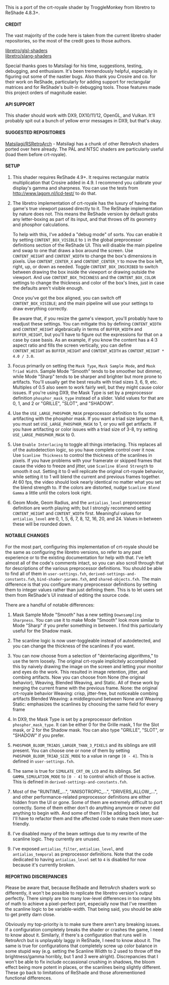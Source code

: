 This is a port of the crt-royale shader by TroggleMonkey from libretro to ReShade 4.8.3+.


#### CREDIT

The vast majority of the code here is taken from the current libretro shader repositories, so the most of the credit goes to those authors.

[libretro/glsl-shaders](https://github.com/libretro/glsl-shaders)<br>
[libretro/slang-shaders](https://github.com/libretro/slang-shaders)

Special thanks goes to Matsilagi for his time, suggestions, testing, debugging, and enthusiasm. It's been tremendously helpful, especially in figuring out some of the nastier bugs. Also thank you Crosire and co. for their work on ReShade, particularly for adding support for rectangular matrices and for ReShade's built-in debugging tools. Those features made this project orders of magnitude easier.


#### API SUPPORT
This shader should work with DX9, DX10/11/12, OpenGL, and Vulkan. It'll probably spit out a bunch of yellow error messages in DX9, but that's okay.


#### SUGGESTED REPOSITORIES
[Matsilagi/RSRetroArch](https://github.com/Matsilagi/RSRetroArch) - Matsilagi has a chunk of other RetroArch shaders ported over here already. The PAL and NTSC shaders are particularly useful (load them before crt-royale).


#### SETUP
1)  This shader requires ReShade 4.9+. It requires rectangular matrix multiplication that Crosire added in 4.9. I recommend you calibrate your display's gamma and sharpness. You can use the tests from http://www.lagom.nl/lcd-test/ to do that.

2)  The libretro implementation of crt-royale has the luxury of having the game's true viewport passed directly to it. The ReShade implementation by nature does not. This means the ReShade version by default grabs any letter-boxing as part of its input, and that throws off its geometry and phosphor calculations.

    To help with this, I've added a "debug mode" of sorts. You can enable it by setting `CONTENT_BOX_VISIBLE` to `1` in the global preprocessor definitions section of the ReShade UI. This will disable the main pipeline and swap to one that draws a box around the screen. Use `CONTENT_HEIGHT` and `CONTENT_WIDTH` to change the box's dimensions in pixels. Use `CONTENT_CENTER_X` and `CONTENT_CENTER_Y` to move the box left, right, up, or down as needed. Toggle `CONTENT_BOX_INSCRIBED` to switch between drawing the box inside the viewport or drawing outside the viewport. And use `CONTENT_BOX_THICKNESS` and the `CONTENT_BOX_COLOR` settings to change the thickness and color of the box's lines, just in case the defaults aren't visible enough.

    Once you've got the box aligned, you can switch off `CONTENT_BOX_VISIBLE`; and the main pipeline will use your settings to draw everything correctly.

    Be aware that, if you resize the game's viewport, you'll probably have to readjust these settings. You can mitigate this by defining `CONTENT_WIDTH` and `CONTENT_HEIGHT` algebraically in terms of `BUFFER_WIDTH` and `BUFFER_HEIGHT`, but you'll have to figure out the expressions for that on a case by case basis. As an example, if you know the content has a 4:3 aspect ratio and fills the screen vertically, you can define `CONTENT_HEIGHT` as `BUFFER_HEIGHT` and `CONTENT_WIDTH` as `CONTENT_HEIGHT * 4.0 / 3.0`.

3)  Focus primarily on setting the `Mask Type`, `Mask Sample Mode`, and `Mask Triad Width`. Sample Mode "Smooth" tends to be smoother but dimmer, while Mode "Sharp" tends to be sharper and brighter but more prone to artifacts. You'll usually get the best results with triad sizes 3, 6, 9, etc. Multiples of 0.5 also seem to work fairly well, but they might cause color issues. If you're using DX9, the Mask Type is set by a preprocessor definition `phosphor_mask_type` instead of a slider. Valid values for that are 0, 1, and 2 or "GRILLE", "SLOT", and "SHADOW".

4)  Use the `USE_LARGE_PHOSPHOR_MASK` preprocessor definition to fix some artifacting with the phosphor mask. If you want a triad size larger than 8, you must set `USE_LARGE_PHOSPHOR_MASK` to 1, or you will get artifacts. If you have artifacting or color issues with a triad size of 3-8, try setting `USE_LARGE_PHOSPHOR_MASK` to 0.

5)  Use `Enable Interlacing` to toggle all things interlacing. This replaces all of the autodetection logic, so you have complete control over it now. Use `Scanline Thickness` to control the thickness of the scanlines in pixels. If you have problems with your framerate or skipped frames that cause the video to freeze and jitter, use `Scanline Blend Strength` to smooth it out. Setting it to 0 will replicate the original crt-royale behavior, while setting it to 1 will blend the current and previous frames together. At 60 fps, the video should look nearly identical no matter what you set the blend strength to. If the colors are distorted, nudge `Scanline Blend Gamma` a little until the colors look right.

6)  Geom Mode, Geom Radius, and the `antialias_level` preprocessor definition are worth playing with; but I strongly recommend setting `CONTENT_HEIGHT` and `CONTENT_WIDTH` first. Meaningful values for `antialias_level` are 0, 1, 5, 6, 7, 8, 12, 16, 20, and 24. Values in between these will be rounded down.


#### NOTABLE CHANGES
For the most part, configuring this implementation of crt-royale should be the same as configuring the libretro versions, so refer to any past experience or to the existing documentation for help with that. I've left almost all of the code's comments intact, so you can also scroll through that for descriptions of the various preprocessor definitions. You should be able to find all of them in `user-settings.fxh`, `derived-settings-and-constants.fxh`, `bind-shader-params.fxh`, and `shared-objects.fxh`. The main difference is that you configure many preprocessor definitions by setting them to integer values rather than just defining them. This is to let users set them from ReShade's UI instead of editing the source code.

There are a handful of notable differences:
1)  Mask Sample Mode "Smooth" has a new setting `Downsampling Sharpness`. You can use it to make Mode "Smooth" look more similar to Mode "Sharp" if you prefer something in between. I find this particularly useful for the Shadow mask.

2)  The scanline logic is now user-toggleable instead of autodetected, and you can change the thickness of the scanlines if you want.

3)  You can now choose from a selection of "deinterlacing algorithms," to use the term loosely. The original crt-royale implicitely accomplished this by naively drawing the image on the screen and letting your monitor and eyes do the work. This resulted in image retention, jitter, and combing artifacts. Now you can choose from None (the original behavior), Weaving, Blended Weaving, and Static. All of these work by merging the current frame with the previous frame.
    None: the original crt-royale behavior
    Weaving: crisp, jitter-free, but noticeable combing artifacts
    Blended Weaving: a middleground between None and Weaving
    Static: emphasizes the scanlines by choosing the same field for every frame

4)  In DX9, the Mask Type is set by a preprocessor definition `phosphor_mask_type`. It can be either 0 for the Grille mask, 1 for the Slot mask, or 2 for the Shadow mask. You can also type "GRILLE", "SLOT", or "SHADOW" if you prefer.

5)  `PHOSPHOR_BLOOM_TRIADS_LARGER_THAN_3_PIXELS` and its siblings are still present. You can choose one or none of them by setting `PHOSPHOR_BLOOM_TRIAD_SIZE_MODE` to a value in range `[0 - 4]`. This is defined in `user-settings.fxh`.

6)  The same is true for `SIMULATE_CRT_ON_LCD` and its siblings. Set `GAMMA_SIMULATION_MODE` to `[0 - 4]` to control which of those is active. This is defined in `derived-settings-and-constants.fxh`.

7)  Most of the "RUNTIME_...", "ANISOTROPIC_...", "DRIVERS_ALLOW_...", and other performance-related preprocessor definitions are either hidden from the UI or gone. Some of them are extremely difficult to port correctly. Some of them either don't do anything anymore or never did anything to begin with. And some of them I'll be adding back later, but I'll have to refactor them and the affected code to make them more user-friendly.

8) I've disabled many of the beam settings due to my rewrite of the scanline logic. They currently are unused.

9)  I've exposed `antialias_filter`, `antialias_level`, and `antialias_temporal` as preprocessor definitions. Note that the code dedicated to having `antialias_level` set to `4` is disabled for now because it's currently broken.


#### REPORTING DISCREPANCIES
Please be aware that, because ReShade and RetroArch shaders work so differently, it won't be possible to replicate the libretro version's output perfectly. There simply are too many low-level differences in too many bits of math to achieve a pixel-perfect port, especially now that I've rewritten the scanline logic to be variable-width. That being said, you should be able to get pretty darn close.

Obviously my top-priority is to make sure there aren't any breaking issues. If a configuration completely breaks the shader or crashes the game, I need to know about it. Similarly, if there's a configuration that runs well in RetroArch but is unplayably laggy in ReShade, I need to know about it. The same is true for configurations that completely screw up color balance in some stupid way (e.g. setting the Scanline Width to 2 used to throw off the brightness/gamma horribly, but 1 and 3 were alright). Discrepancies that I won't be able to fix include occassional crushing in shadows, the bloom effect being more potent in places, or the scanlines being slightly different. These go back to limitations of ReShade and those aforementioned functional differences.